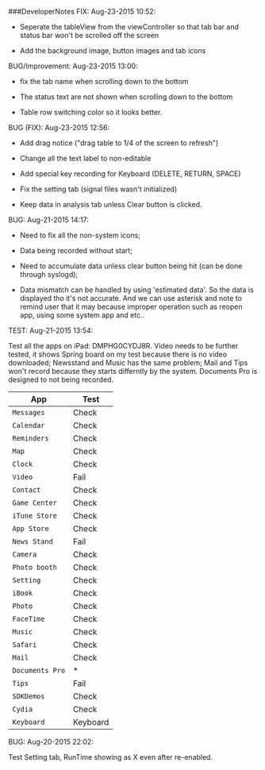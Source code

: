 ###DeveloperNotes
FIX: Aug-23-2015 10:52: 
- Seperate the tableView from the viewController so that tab bar and status bar won't be scrolled off the screen 

- Add the background image, button images and tab icons

BUG/Improvement: Aug-23-2015 13:00:

- fix the tab name when scrolling down to the bottom 

- The status text are not shown when scrolling down to the bottom 

- Table row switching color so it looks better. 


BUG (FIX): Aug-23-2015 12:56:

- Add drag notice ("drag table to 1/4 of the screen to refresh")

- Change all the text label to non-editable

- Add special key recording for Keyboard (DELETE, RETURN, SPACE)

- Fix the setting tab (signal files wasn't initialized)

- Keep data in analysis tab unless Clear button is clicked. 


BUG: Aug-21-2015 14:17: 

- Need to fix all the non-system icons;
                          
- Data being recorded without start; 
                          
- Need to accumulate data unless clear button being hit (can be done through syslogd);

- Data mismatch can be handled by using 'estimated data'. So the data is displayed tho it's not accurate. And we can use asterisk and note to remind user that it may because improper operation such as reopen app, using some system app and etc..



TEST: Aug-21-2015 13:54: 

Test all the apps on iPad: DMPHG0CYDJ8R. Video needs to be further tested, it shows Spring board on my test because there is no video downloaded; Newsstand and Music has the same problem; Mail and Tips won't record because they starts differntly by the system. Documents Pro is designed to not being recorded. 
      
| App     | Test |
| ------- | ---- |
| `Messages`| Check|
| `Calendar`| Check|
| `Reminders`| Check|
| `Map`     | Check|
| `Clock`   | Check|
| `Video` | Fail|
|`Contact`|Check|
|`Game Center`|Check|
|`iTune Store`|Check|
|`App Store`|Check|
|`News Stand`|Fail|
|`Camera`|Check|
|`Photo booth`|Check|
|`Setting`|Check|
|`iBook`|Check|
|`Photo`|Check|
|`FaceTime`|Check|
|`Music`|Check|
|`Safari`|Check|
|`Mail`|Check|
|`Documents Pro`|*|
|`Tips`|Fail|
|`SDKDemos`|Check|
|`Cydia`|Check|
|`Keyboard`|Keyboard|



      

BUG: Aug-20-2015 22:02: 

Test Setting tab, RunTime showing as X even after re-enabled. 
